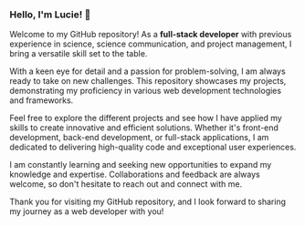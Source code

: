 ### Hello, I'm Lucie! 👋

Welcome to my GitHub repository! As a **full-stack developer** with previous experience in science, science communication, and project management, I bring a versatile skill set to the table. 

With a keen eye for detail and a passion for problem-solving, I am always ready to take on new challenges. This repository showcases my projects, demonstrating my proficiency in various web development technologies and frameworks.

Feel free to explore the different projects and see how I have applied my skills to create innovative and efficient solutions. Whether it's front-end development, back-end development, or full-stack applications, I am dedicated to delivering high-quality code and exceptional user experiences.

I am constantly learning and seeking new opportunities to expand my knowledge and expertise. Collaborations and feedback are always welcome, so don't hesitate to reach out and connect with me.

Thank you for visiting my GitHub repository, and I look forward to sharing my journey as a web developer with you!
<!--
**luciesteigleder/luciesteigleder** is a ✨ _special_ ✨ repository because its `README.md` (this file) appears on your GitHub profile.

Here are some ideas to get you started:

- 🔭 I’m currently working on ...
- 🌱 I’m currently learning ...
- 👯 I’m looking to collaborate on ...
- 🤔 I’m looking for help with ...
- 💬 Ask me about ...
- 📫 How to reach me: ...
- 😄 Pronouns: ...
- ⚡ Fun fact: ...
-->
